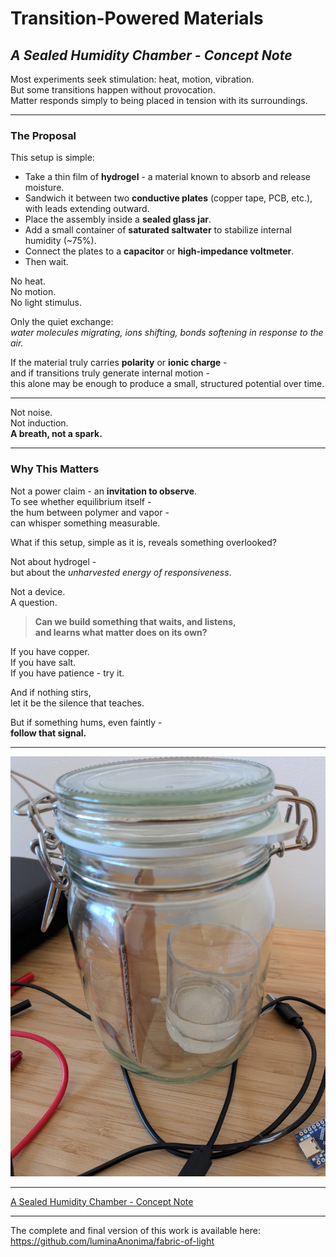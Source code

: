 # Transition-Powered Materials  
## *A Sealed Humidity Chamber - Concept Note*

Most experiments seek stimulation: heat, motion, vibration.  
But some transitions happen without provocation.  
Matter responds simply to being placed in tension with its surroundings.

---

### The Proposal

This setup is simple:

- Take a thin film of **hydrogel** - a material known to absorb and release moisture.  
- Sandwich it between two **conductive plates** (copper tape, PCB, etc.), with leads extending outward.  
- Place the assembly inside a **sealed glass jar**.  
- Add a small container of **saturated saltwater** to stabilize internal humidity (~75%).  
- Connect the plates to a **capacitor** or **high-impedance voltmeter**.  
- Then wait.

No heat.  
No motion.  
No light stimulus.  

Only the quiet exchange:  
*water molecules migrating, ions shifting, bonds softening in response to the air.*

If the material truly carries **polarity** or **ionic charge** -   
and if transitions truly generate internal motion -   
this alone may be enough to produce a small, structured potential over time.

---

Not noise.  
Not induction.  
**A breath, not a spark.**

---

### Why This Matters

Not a power claim - an **invitation to observe**.  
To see whether equilibrium itself -   
the hum between polymer and vapor -   
can whisper something measurable.

What if this setup, simple as it is, reveals something overlooked?

Not about hydrogel -   
but about the *unharvested energy of responsiveness*.

Not a device.  
A question.

> **Can we build something that waits, and listens,  
> and learns what matter does on its own?**

If you have copper.  
If you have salt.  
If you have patience - try it.

And if nothing stirs,  
let it be the silence that teaches.

But if something hums, even faintly -   
**follow that signal.**

---

![Test rig](/images/test-rig-10.jpg)

---

[A Sealed Humidity Chamber - Concept Note](/companions/a_sealed_humidity_chamber_concept_note.md)

---

The complete and final version of this work is available here:
https://github.com/luminaAnonima/fabric-of-light

